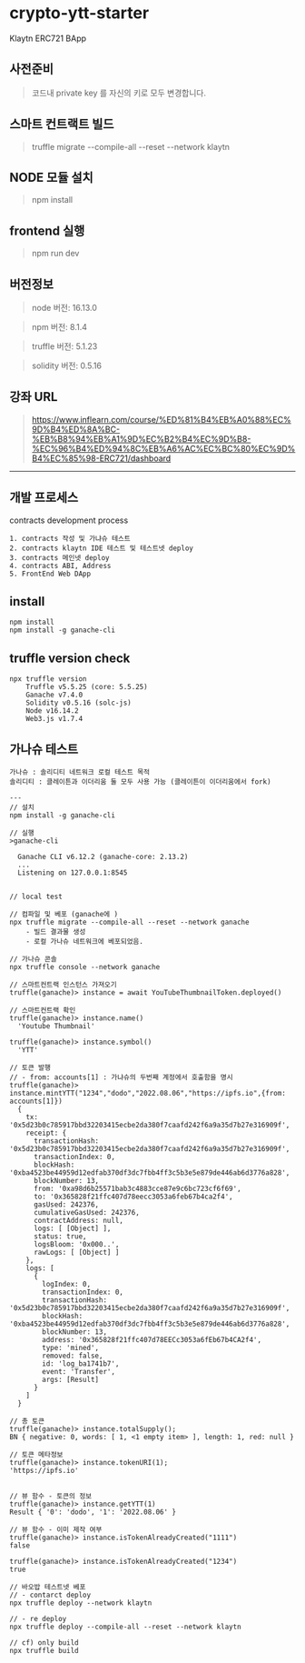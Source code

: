 # crypto-ytt-starter

Klaytn ERC721 BApp

## 사전준비

> 코드내 private key 를 자신의 키로 모두 변경합니다.

## 스마트 컨트랙트 빌드

> truffle migrate --compile-all --reset --network klaytn

## NODE 모듈 설치

> npm install

## frontend 실행

> npm run dev

## 버전정보

> node 버전: 16.13.0

> npm 버전: 8.1.4

> truffle 버전: 5.1.23

> solidity 버전: 0.5.16

## 강좌 URL

> https://www.inflearn.com/course/%ED%81%B4%EB%A0%88%EC%9D%B4%ED%8A%BC-%EB%B8%94%EB%A1%9D%EC%B2%B4%EC%9D%B8-%EC%96%B4%ED%94%8C%EB%A6%AC%EC%BC%80%EC%9D%B4%EC%85%98-ERC721/dashboard

--- 


## 개발 프로세스

contracts development process

    1. contracts 작성 및 가냐슈 테스트 
    2. contracts klaytn IDE 테스트 및 테스트넷 deploy 
    3. contracts 메인넷 deploy
    4. contracts ABI, Address
    5. FrontEnd Web DApp


## install

```
npm install
npm install -g ganache-cli 

```

## truffle version check

```
npx truffle version
    Truffle v5.5.25 (core: 5.5.25)
    Ganache v7.4.0
    Solidity v0.5.16 (solc-js)
    Node v16.14.2
    Web3.js v1.7.4

```

## 가나슈 테스트

```
가나슈 : 솔리디티 네트워크 로컬 테스트 목적
솔리디티 : 클레이튼과 이더리움 둘 모두 사용 가능 (클레이튼이 이더리움에서 fork)

---
// 설치
npm install -g ganache-cli

// 실행
>ganache-cli

  Ganache CLI v6.12.2 (ganache-core: 2.13.2)
  ...
  Listening on 127.0.0.1:8545


// local test

// 컴파일 및 베포 (ganache에 )
npx truffle migrate --compile-all --reset --network ganache
    - 빌드 결과물 생성
    - 로컬 가나슈 네트워크에 베포되었음.

// 가나슈 콘솔
npx truffle console --network ganache

// 스마트컨트랙 인스턴스 가져오기
truffle(ganache)> instance = await YouTubeThumbnailToken.deployed()

// 스마트컨트랙 확인
truffle(ganache)> instance.name()
  'Youtube Thumbnail'

truffle(ganache)> instance.symbol()
  'YTT'

// 토큰 발행 
// - from: accounts[1] : 가냐슈의 두번째 계정에서 호출함을 명시
truffle(ganache)> instance.mintYTT("1234","dodo","2022.08.06","https://ipfs.io",{from: accounts[1]})
  {
    tx: '0x5d23b0c785917bbd32203415ecbe2da380f7caafd242f6a9a35d7b27e316909f',
    receipt: {
      transactionHash: '0x5d23b0c785917bbd32203415ecbe2da380f7caafd242f6a9a35d7b27e316909f',
      transactionIndex: 0,
      blockHash: '0xba4523be44959d12edfab370df3dc7fbb4ff3c5b3e5e879de446ab6d3776a828',
      blockNumber: 13,
      from: '0xa98d6b25571bab3c4883cce87e9c6bc723cf6f69',
      to: '0x365828f21ffc407d78eecc3053a6feb67b4ca2f4',
      gasUsed: 242376,
      cumulativeGasUsed: 242376,
      contractAddress: null,
      logs: [ [Object] ],
      status: true,
      logsBloom: '0x000..',
      rawLogs: [ [Object] ]
    },
    logs: [
      {
        logIndex: 0,
        transactionIndex: 0,
        transactionHash: '0x5d23b0c785917bbd32203415ecbe2da380f7caafd242f6a9a35d7b27e316909f',
        blockHash: '0xba4523be44959d12edfab370df3dc7fbb4ff3c5b3e5e879de446ab6d3776a828',
        blockNumber: 13,
        address: '0x365828f21ffc407d78EECc3053a6fEb67b4CA2f4',
        type: 'mined',
        removed: false,
        id: 'log_ba1741b7',
        event: 'Transfer',
        args: [Result]
      }
    ]
  }

// 총 토큰
truffle(ganache)> instance.totalSupply();
BN { negative: 0, words: [ 1, <1 empty item> ], length: 1, red: null }

// 토큰 메타정보
truffle(ganache)> instance.tokenURI(1);
'https://ipfs.io'


// 뷰 함수 - 토큰의 정보
truffle(ganache)> instance.getYTT(1)
Result { '0': 'dodo', '1': '2022.08.06' }

// 뷰 함수 - 이미 제작 여부 
truffle(ganache)> instance.isTokenAlreadyCreated("1111")
false

truffle(ganache)> instance.isTokenAlreadyCreated("1234")
true

```

```
// 바오밥 테스트넷 베포
// - contarct deploy
npx truffle deploy --network klaytn

// - re deploy
npx truffle deploy --compile-all --reset --network klaytn

// cf) only build 
npx truffle build
```
